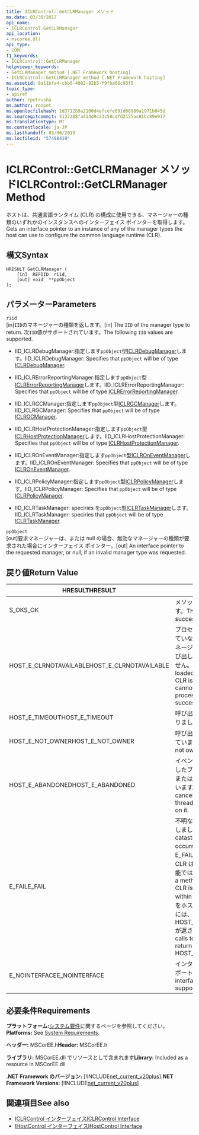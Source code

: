 ```yaml
---
title: ICLRControl::GetCLRManager メソッド
ms.date: 03/30/2017
api_name:
- ICLRControl.GetCLRManager
api_location:
- mscoree.dll
api_type:
- COM
f1_keywords:
- ICLRControl::GetCLRManager
helpviewer_keywords:
- GetCLRManager method [.NET Framework hosting]
- ICLRControl::GetCLRManager method [.NET Framework hosting]
ms.assetid: 8a11bfa4-cbb0-4082-82b5-f9fba66c93f5
topic_type:
- apiref
author: rpetrusha
ms.author: ronpet
ms.openlocfilehash: 2d3712b9a2100d4efcefe691d68989a1971b045d
ms.sourcegitcommit: 5137208fa414d9ca3c58cdfd2155ac81bc89e917
ms.translationtype: MT
ms.contentlocale: ja-JP
ms.lasthandoff: 03/06/2019
ms.locfileid: "57488419"
---
```

# <a name="iclrcontrolgetclrmanager-method"></a><span data-ttu-id="b0647-102">ICLRControl::GetCLRManager メソッド</span><span class="sxs-lookup"><span data-stu-id="b0647-102">ICLRControl::GetCLRManager Method</span></span>
<span data-ttu-id="b0647-103">ホストは、共通言語ランタイム (CLR) の構成に使用できる、マネージャーの種類のいずれかのインスタンスへのインターフェイス ポインターを取得します。</span><span class="sxs-lookup"><span data-stu-id="b0647-103">Gets an interface pointer to an instance of any of the manager types the host can use to configure the common language runtime (CLR).</span></span>  
  
## <a name="syntax"></a><span data-ttu-id="b0647-104">構文</span><span class="sxs-lookup"><span data-stu-id="b0647-104">Syntax</span></span>  
  
```  
HRESULT GetCLRManager (  
    [in]  REFIID  riid,  
    [out] void  **ppObject  
);  
```  
  
## <a name="parameters"></a><span data-ttu-id="b0647-105">パラメーター</span><span class="sxs-lookup"><span data-stu-id="b0647-105">Parameters</span></span>  
 `riid`  
 <span data-ttu-id="b0647-106">[in]`IID`のマネージャーの種類を返します。</span><span class="sxs-lookup"><span data-stu-id="b0647-106">[in] The `IID` of the manager type to return.</span></span> <span data-ttu-id="b0647-107">次`IID`値がサポートされています。</span><span class="sxs-lookup"><span data-stu-id="b0647-107">The following `IID` values are supported.</span></span>  
  
-   <span data-ttu-id="b0647-108">IID_ICLRDebugManager:指定します`ppObject`型[ICLRDebugManager](../../../../docs/framework/unmanaged-api/hosting/iclrdebugmanager-interface.md)します。</span><span class="sxs-lookup"><span data-stu-id="b0647-108">IID_ICLRDebugManager: Specifies that `ppObject` will be of type [ICLRDebugManager](../../../../docs/framework/unmanaged-api/hosting/iclrdebugmanager-interface.md).</span></span>  
  
-   <span data-ttu-id="b0647-109">IID_ICLRErrorReportingManager:指定します`ppObject`型[ICLRErrorReportingManager](../../../../docs/framework/unmanaged-api/hosting/iclrerrorreportingmanager-interface.md)します。</span><span class="sxs-lookup"><span data-stu-id="b0647-109">IID_ICLRErrorReportingManager: Specifies that `ppObject` will be of type [ICLRErrorReportingManager](../../../../docs/framework/unmanaged-api/hosting/iclrerrorreportingmanager-interface.md).</span></span>  
  
-   <span data-ttu-id="b0647-110">IID_ICLRGCManager:指定します`ppObject`型[ICLRGCManager](../../../../docs/framework/unmanaged-api/hosting/iclrgcmanager-interface.md)します。</span><span class="sxs-lookup"><span data-stu-id="b0647-110">IID_ICLRGCManager: Specifies that `ppObject` will be of type [ICLRGCManager](../../../../docs/framework/unmanaged-api/hosting/iclrgcmanager-interface.md).</span></span>  
  
-   <span data-ttu-id="b0647-111">IID_ICLRHostProtectionManager:指定します`ppObject`型[ICLRHostProtectionManager](../../../../docs/framework/unmanaged-api/hosting/iclrhostprotectionmanager-interface.md)します。</span><span class="sxs-lookup"><span data-stu-id="b0647-111">IID_ICLRHostProtectionManager: Specifies that `ppObject` will be of type [ICLRHostProtectionManager](../../../../docs/framework/unmanaged-api/hosting/iclrhostprotectionmanager-interface.md).</span></span>  
  
-   <span data-ttu-id="b0647-112">IID_ICLROnEventManager:指定します`ppObject`型[ICLROnEventManager](../../../../docs/framework/unmanaged-api/hosting/iclroneventmanager-interface.md)します。</span><span class="sxs-lookup"><span data-stu-id="b0647-112">IID_ICLROnEventManager: Specifies that `ppObject` will be of type [ICLROnEventManager](../../../../docs/framework/unmanaged-api/hosting/iclroneventmanager-interface.md).</span></span>  
  
-   <span data-ttu-id="b0647-113">IID_ICLRPolicyManager:指定します`ppObject`型[ICLRPolicyManager](../../../../docs/framework/unmanaged-api/hosting/iclrpolicymanager-interface.md)します。</span><span class="sxs-lookup"><span data-stu-id="b0647-113">IID_ICLRPolicyManager: Specifies that `ppObject` will be of type [ICLRPolicyManager](../../../../docs/framework/unmanaged-api/hosting/iclrpolicymanager-interface.md).</span></span>  
  
-   <span data-ttu-id="b0647-114">IID_ICLRTaskManager: speciries を`ppObject`型[ICLRTaskManager](../../../../docs/framework/unmanaged-api/hosting/iclrtaskmanager-interface.md)します。</span><span class="sxs-lookup"><span data-stu-id="b0647-114">IID_ICLRTaskManager: speciries that `ppObject` will be of type [ICLRTaskManager](../../../../docs/framework/unmanaged-api/hosting/iclrtaskmanager-interface.md).</span></span>  
  
 `ppObject`  
 <span data-ttu-id="b0647-115">[out]要求マネージャーは、または null の場合、無効なマネージャーの種類が要求された場合にインターフェイス ポインター。</span><span class="sxs-lookup"><span data-stu-id="b0647-115">[out] An interface pointer to the requested manager, or null, if an invalid manager type was requested.</span></span>  
  
## <a name="return-value"></a><span data-ttu-id="b0647-116">戻り値</span><span class="sxs-lookup"><span data-stu-id="b0647-116">Return Value</span></span>  
  
|<span data-ttu-id="b0647-117">HRESULT</span><span class="sxs-lookup"><span data-stu-id="b0647-117">HRESULT</span></span>|<span data-ttu-id="b0647-118">説明</span><span class="sxs-lookup"><span data-stu-id="b0647-118">Description</span></span>|  
|-------------|-----------------|  
|<span data-ttu-id="b0647-119">S_OK</span><span class="sxs-lookup"><span data-stu-id="b0647-119">S_OK</span></span>|<span data-ttu-id="b0647-120">メソッドが正常に返されます。</span><span class="sxs-lookup"><span data-stu-id="b0647-120">The method returned successfully.</span></span>|  
|<span data-ttu-id="b0647-121">HOST_E_CLRNOTAVAILABLE</span><span class="sxs-lookup"><span data-stu-id="b0647-121">HOST_E_CLRNOTAVAILABLE</span></span>|<span data-ttu-id="b0647-122">プロセスに CLR が読み込まれていないか、CLR は状態をマネージ コードを実行または呼び出しを正常に処理ができません。</span><span class="sxs-lookup"><span data-stu-id="b0647-122">The CLR has not been loaded into a process, or the CLR is in a state in which it cannot run managed code or process the call successfully.</span></span>|  
|<span data-ttu-id="b0647-123">HOST_E_TIMEOUT</span><span class="sxs-lookup"><span data-stu-id="b0647-123">HOST_E_TIMEOUT</span></span>|<span data-ttu-id="b0647-124">呼び出しがタイムアウトになりました。</span><span class="sxs-lookup"><span data-stu-id="b0647-124">The call timed out.</span></span>|  
|<span data-ttu-id="b0647-125">HOST_E_NOT_OWNER</span><span class="sxs-lookup"><span data-stu-id="b0647-125">HOST_E_NOT_OWNER</span></span>|<span data-ttu-id="b0647-126">呼び出し元がロックを所有していません。</span><span class="sxs-lookup"><span data-stu-id="b0647-126">The caller does not own the lock.</span></span>|  
|<span data-ttu-id="b0647-127">HOST_E_ABANDONED</span><span class="sxs-lookup"><span data-stu-id="b0647-127">HOST_E_ABANDONED</span></span>|<span data-ttu-id="b0647-128">イベントがキャンセルされましたブロックされたスレッドまたはファイバーが待機しています。</span><span class="sxs-lookup"><span data-stu-id="b0647-128">An event was canceled while a blocked thread or fiber was waiting on it.</span></span>|  
|<span data-ttu-id="b0647-129">E_FAIL</span><span class="sxs-lookup"><span data-stu-id="b0647-129">E_FAIL</span></span>|<span data-ttu-id="b0647-130">不明な致命的なエラーが発生しました。</span><span class="sxs-lookup"><span data-stu-id="b0647-130">An unknown catastrophic failure occurred.</span></span> <span data-ttu-id="b0647-131">メソッドには、E_FAIL が返された、後に、CLR は、プロセス内で使用可能ではなくなりました。</span><span class="sxs-lookup"><span data-stu-id="b0647-131">After a method returns E_FAIL, the CLR is no longer usable within the process.</span></span> <span data-ttu-id="b0647-132">メソッドをホストする後続の呼び出しには、HOST_E_CLRNOTAVAILABLE が返されます。</span><span class="sxs-lookup"><span data-stu-id="b0647-132">Subsequent calls to hosting methods return HOST_E_CLRNOTAVAILABLE.</span></span>|  
|<span data-ttu-id="b0647-133">E_NOINTERFACE</span><span class="sxs-lookup"><span data-stu-id="b0647-133">E_NOINTERFACE</span></span>|<span data-ttu-id="b0647-134">インターフェイスの種類がサポートされていません。</span><span class="sxs-lookup"><span data-stu-id="b0647-134">The interface type is not supported.</span></span>|  
  
## <a name="requirements"></a><span data-ttu-id="b0647-135">必要条件</span><span class="sxs-lookup"><span data-stu-id="b0647-135">Requirements</span></span>  
 <span data-ttu-id="b0647-136">**プラットフォーム:**[システム要件](../../../../docs/framework/get-started/system-requirements.md)に関するページを参照してください。</span><span class="sxs-lookup"><span data-stu-id="b0647-136">**Platforms:** See [System Requirements](../../../../docs/framework/get-started/system-requirements.md).</span></span>  
  
 <span data-ttu-id="b0647-137">**ヘッダー:** MSCorEE.h</span><span class="sxs-lookup"><span data-stu-id="b0647-137">**Header:** MSCorEE.h</span></span>  
  
 <span data-ttu-id="b0647-138">**ライブラリ:** MSCorEE.dll でリソースとして含まれます</span><span class="sxs-lookup"><span data-stu-id="b0647-138">**Library:** Included as a resource in MSCorEE.dll</span></span>  
  
 <span data-ttu-id="b0647-139">**.NET Framework のバージョン:** [!INCLUDE[net_current_v20plus](../../../../includes/net-current-v20plus-md.md)]</span><span class="sxs-lookup"><span data-stu-id="b0647-139">**.NET Framework Versions:** [!INCLUDE[net_current_v20plus](../../../../includes/net-current-v20plus-md.md)]</span></span>  
  
## <a name="see-also"></a><span data-ttu-id="b0647-140">関連項目</span><span class="sxs-lookup"><span data-stu-id="b0647-140">See also</span></span>
- [<span data-ttu-id="b0647-141">ICLRControl インターフェイス</span><span class="sxs-lookup"><span data-stu-id="b0647-141">ICLRControl Interface</span></span>](../../../../docs/framework/unmanaged-api/hosting/iclrcontrol-interface.md)
- [<span data-ttu-id="b0647-142">IHostControl インターフェイス</span><span class="sxs-lookup"><span data-stu-id="b0647-142">IHostControl Interface</span></span>](../../../../docs/framework/unmanaged-api/hosting/ihostcontrol-interface.md)
